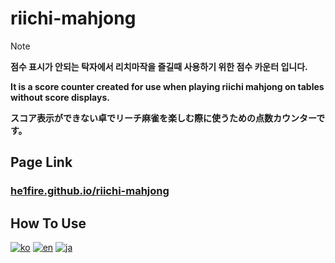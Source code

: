 # riichi-mahjong

> [!NOTE]
> **점수 표시가 안되는 탁자에서 리치마작을 즐길때 사용하기 위한 점수 카운터 입니다.**
> 
> **It is a score counter created for use when playing riichi mahjong on tables without score displays.**
> 
> **スコア表示ができない卓でリーチ麻雀を楽しむ際に使うための点数カウンターです。**

## Page Link

### [he1fire.github.io/riichi-mahjong](https://he1fire.github.io/riichi-mahjong)

## How To Use
[![ko](https://img.shields.io/badge/lang-ko-limegreen?style=for-the-badge)](README-ko.md) [![en](https://img.shields.io/badge/lang-en-blue?style=for-the-badge)](README-en.md) [![ja](https://img.shields.io/badge/lang-ja-red?style=for-the-badge)](README-ja.md)
